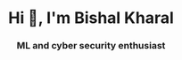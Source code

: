 
<h1 align="center">Hi 👋, I'm Bishal Kharal</h1>
<h3 align="center">ML and cyber security enthusiast </h3>
